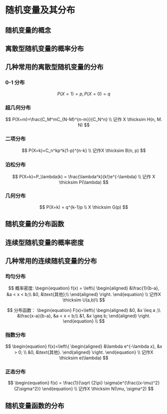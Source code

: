 # 随机变量及其分布

## 随机变量的概念

## 离散型随机变量的概率分布

## 几种常用的离散型随机变量的分布

### 0-1 分布

$$
P(X=1)=p, P(X=0)=q
$$

### 超几何分布

$$
P(X=m)=\frac{C_M^mC_{N-M}^{n-m}}{C_N^n} \\
记作 X \thicksim H(n, M. N)
$$

### 二项分布

$$
P(X=k)=C_n^kp^k(1-p)^{n-k} \\
记作X \thicksim B(n, p)
$$

### 泊松分布

$$
P(X=k)=P_\lambda(k) = \frac{\lambda^k}{k!}e^{-\lambda} \\
记作 X \thicksim P(\lambda)
$$

### 几何分布

$$
P(X=k) = q^{k-1}p \\
X \thicksim G(p)
$$



## 随机变量的分布函数



## 连续型随机变量的概率密度

## 几种常用的连续随机变量的分布

### 均匀分布

$$
概率密度:
\begin{equation}
f(x) = \left\{
\begin{aligned}
&\frac{1}{b-a}, &a < x < b;\\
&0, &\text{其他};\\
\end{aligned}
\right.
\end{equation}
\\
记作X \thicksim U(a,b)\\
$$

$$
分布函数：
\begin{equation}
F(x)=\left\{
\begin{aligned}
&0, &x \leq a ;\\
&\frac{x-a}{b-a}, &a < x < b;\\
&1, &x \geq b;
\end{aligned}
\right.
\end{equation}
\\
$$



### 指数分布

$$
\begin{equation}
f(x)=\left\{
\begin{aligned}
&\lambda e^{-\lambda x}, &x > 0; \\
&0, &\text{其他}.
\end{aligned}
\right.
\end{equation} \\
记作X \thicksim e(\lambda)
$$

### 正态分布

$$
\begin{equation}
f(x) = \frac{1}{\sqrt {2\pi} \sigma}e^{\frac{(x-\mu)^2}{2\sigma^2}}
\end{equation}
\\
记作X \thicksim N(\mu, \sigma^2)
$$



## 随机变量函数的分布